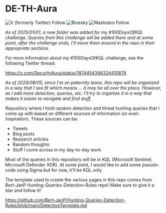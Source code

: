 # DE-TH-Aura

![X (formerly Twitter) Follow](https://img.shields.io/twitter/follow/SecurityAura)
![Bluesky](https://img.shields.io/badge/Bluesky-0285FF?style=for-the-badge&logo=Bluesky&logoColor=white)
![Mastodon Follow](https://img.shields.io/mastodon/follow/109366346067412152?domain=infosec.exchange)

*As of 2025/01/01, a new folder was added for my #100DaysOfKQL challenge. Queries from this challenge will be added there and at some point, after the challenge ends, I'll move them around in the repo in their appropriate sections.*

For more information about my #100DaysOfKQL challenge, see the following Twitter thread:

https://x.com/SecurityAura/status/1874454346324410878

*As of 2024/08/05, since I'm on paternity leave, this repo will be organized in a way that I see fit which means ... it may be all over the place. However, as I add more detection, queries, etc. I'll try to organize it in a way that makes it easier to navigate and find stuff.*

Repository where I hold random detection and threat hunting queries that I come up with based on different sources of information (or even inspiration). These sources can be:

- Tweets
- Blog posts
- Research articles
- Random thoughts
- Stuff I come across in my day-to-day work

Most of the queries in this repository will be in KQL (Microsoft Sentinel, Microsoft Defender XDR). At some point, I would like to add some pseudo-code using Sigma but for now, it'll be KQL only

The template used to create the various pages in this repo comes from Bert-JanP Hunting-Queries-Detection-Rules repo! Make sure to give it a star and follow it!

https://github.com/Bert-JanP/Hunting-Queries-Detection-Rules/blob/main/DetectionTemplate.md
